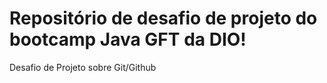 # Repositório de desafio de projeto do bootcamp Java GFT da DIO!
Desafio de Projeto sobre Git/Github
